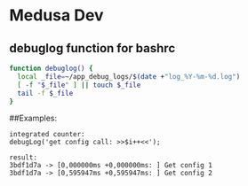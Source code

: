 # Medusa Dev

## debuglog function for bashrc

```bash
function debuglog() {
  local _file=~/app_debug_logs/$(date +"log_%Y-%m-%d.log")
  [ -f "$_file" ] || touch $_file
  tail -f $_file
}

```
##Examples:
```
integrated counter:  
debugLog('get config call: >>$i++<<');

result:
3bdf1d7a -> [0,000000ms +0,000000ms: ] Get config 1
3bdf1d7a -> [0,595947ms +0,595947ms: ] Get config 2
 
```
